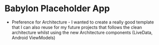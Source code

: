 # Babylon Placeholder App
- Preference for Architecture - I wanted to create a really good template that I can also reuse for my future projects that follows the clean architecture whilst using the new Architecture components (LiveData, Android ViewModels)
